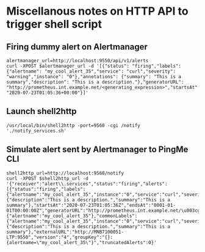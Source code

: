 # Miscellanous notes on HTTP API to trigger shell script


## Firing dummy alert on Alertmanager
    alertmanager_url=http://localhost:9550/api/v1/alerts
    curl -XPOST $alertmanager_url -d '[{"status": "firing","labels": {"alertname": "my_cool_alert_35","service": "curl","severity": "warning","instance": "0"},"annotations": {"summary": "This is a summary","description": "This is a description."},"generatorURL": "http://prometheus.int.example.net/<generating_expression>","startsAt": "2020-07-23T01:05:36+00:00"}]'

## Launch shell2http

    /usr/local/bin/shell2http -port=9560 -cgi /notify './notify_services.sh'

## Simulate alert sent by Alertmanager to PingMe CLI

    shell2http_url=http://localhost:9560/notify
    curl -XPOST $shell2http_url -d '{"receiver":"alert\\.services","status":"firing","alerts":[{"status":"firing","labels":{"alertname":"my_cool_alert_35","instance":"0","service":"curl","severity":"warning"},"annotations":{"description":"This is a description.","summary":"This is a summary"},"startsAt":"2020-07-23T01:05:36Z","endsAt":"0001-01-01T00:00:00Z","generatorURL":"http://prometheus.int.example.net/\u003cgenerating_expression\u003e","fingerprint":"b13d2f13a19f6891"}],"groupLabels":{"alertname":"my_cool_alert_35"},"commonLabels":{"alertname":"my_cool_alert_35","instance":"0","service":"curl","severity":"warning"},"commonAnnotations":{"description":"This is a description.","summary":"This is a summary"},"externalURL":"http://MNB7100051-LTP:9550","version":"4","groupKey":"{}:{alertname=\"my_cool_alert_35\"}","truncatedAlerts":0}'